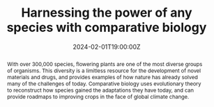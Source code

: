 ---
title: Harnessing the power of any species with comparative biology

event: Biology On Tap - Lansing
event_url: https://www.facebook.com/BioOnTap/

location: Michigan Wildlife Conservancy
address:
  street:  6380 Drumheller Rd
  city: Bath Township
  region: MI
  postcode: '48808'
  country: United States

summary: Harnessing the power of any species with comparative biology
abstract: 'With over 300,000 species, flowering plants are one of the most diverse groups of organisms. This diversity is a limitless resource for the development of novel materials and drugs, and provides examples of how nature has already solved many of the challenges of today. Comparative biology uses evolutionary theory to reconstruct how species gained the adaptations they have today, and can provide roadmaps to improving crops in the face of global climate change.'

# Talk start and end times.
#   End time can optionally be hidden by prefixing the line with `#`.
date: '2024-02-01T19:00:00Z'
date_end: '2023-02-01T19:30:00Z'
all_day: false

# Schedule page publish date (NOT talk date).
# publishDate: '2017-01-01T00:00:00Z'

authors: [Ian S Gilman]
tags: [comparative biology, gene networks, Crassulacean acid metabolism, climate change, genome duplication]

# Is this a featured talk? (true/false)
featured: false

image:
  # caption: 'Image credit: [**Unsplash**](https://unsplash.com/photos/bzdhc5b3Bxs)'
  # focal_point: Right

links:
  - icon: facebook
    icon_pack: fab
    name: Event Facebook
    url: https://www.facebook.com/BioOnTap/
  # - icon: hero/presentation-chart-bar
  #   icon_pack: hero
  #   name: View slides
  #   url: https://github.com/isgilman/isgilman.github.io/blob/main/content/event/Yale-Peabody-2023/2023-Feb-Peabody-Lecture.pdf
url_code: ''
url_pdf: ''
# url_slides: 'https://github.com/isgilman/isgilman.github.io/blob/main/content/event/Yale-Peabody-2023/2023-Feb-Peabody-Lecture.pdf'
url_video: ''

# Markdown Slides (optional).
#   Associate this talk with Markdown slides.
#   Simply enter your slide deck's filename without extension.
#   E.g. `slides = "example-slides"` references `content/slides/example-slides.md`.
#   Otherwise, set `slides = ""`.
# slides: 'https://github.com/isgilman/isgilman.github.io/blob/main/content/event/Yale-Peabody-2023/2023-Feb-Peabody-Lecture.pdf'

# Projects (optional).
#   Associate this post with one or more of your projects.
#   Simply enter your project's folder or file name without extension.
#   E.g. `projects = ["internal-project"]` references `content/project/deep-learning/index.md`.
#   Otherwise, set `projects = []`.
projects:
  - Portulaca and C4+CAM photosynthesis
---